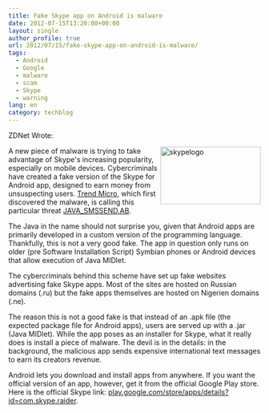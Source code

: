 ```yaml
---
title: Fake Skype app on Android is malware
date: 2012-07-15T13:20:00+00:00
layout: single
author_profile: true
url: 2012/07/15/fake-skype-app-on-android-is-malware/
tags:
  - Android
  - Google
  - malware
  - scam
  - Skype
  - warning
lang: en
category: techblog
---
```

ZDNet Wrote: 

<a href="http://lh6.ggpht.com/-Rpu2IkKfs7s/UAK8mvj1ZWI/AAAAAAAAGcE/P4pZbkVjojU/s1600-h/skypelogo%25255B2%25255D.png" target="_blank"><img title="skypelogo" border="0" alt="skypelogo" align="right" src="http://lh3.ggpht.com/-m_xOleInn7M/UAK8qNLIkUI/AAAAAAAAGcM/UUMB9b3WVmk/skypelogo_thumb.png?imgmax=800" width="200" height="115" /></a>A new piece of malware is trying to take advantage of Skype's increasing popularity, especially on mobile devices. Cybercriminals have created a fake version of the Skype for Android app, designed to earn money from unsuspecting users. [Trend Micro](http://blog.trendmicro.com/fake-skype-for-android-leads-to-malicious-jar-file/), which first discovered the malware, is calling this particular threat [JAVA_SMSSEND.AB](http://about-threats.trendmicro.com/Malware.aspx?language=us&name=JAVA_SMSSEND.AB). 

The Java in the name should not surprise you, given that Android apps are primarily developed in a custom version of the programming language. Thankfully, this is not a very good fake. The app in question only runs on older (pre Software Installation Script) Symbian phones or Android devices that allow execution of Java MIDlet. 

The cybercriminals behind this scheme have set up fake websites advertising fake Skype apps. Most of the sites are hosted on Russian domains (.ru) but the fake apps themselves are hosted on Nigerien domains (.ne). 

The reason this is not a good fake is that instead of an .apk file (the expected package file for Android apps), users are served up with a .jar (Java MIDlet). While the app poses as an installer for Skype, what it really does is install a piece of malware. The devil is in the details: in the background, the malicious app sends expensive international text messages to earn its creators revenue. 

Android lets you download and install apps from anywhere. If you want the official version of an app, however, get it from the official Google Play store. Here is the official Skype link: [play.google.com/store/apps/details?id=com.skype.raider](hhttps://play.google.com/store/apps/details?id=com.skype.raider).